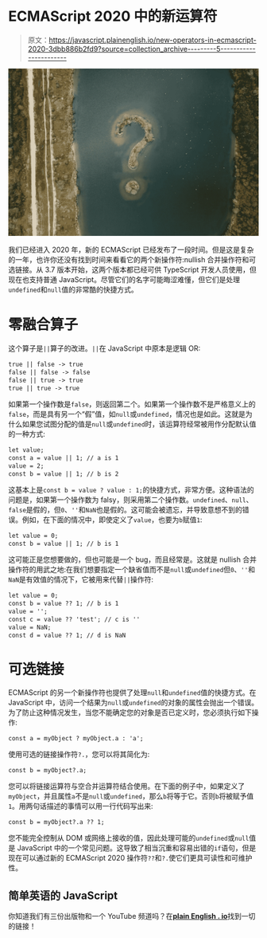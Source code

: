 # ECMAScript 2020 中的新运算符

> 原文：<https://javascript.plainenglish.io/new-operators-in-ecmascript-2020-3dbb886b2fd9?source=collection_archive---------5----------------------->

![](img/2193833f8bed7e8174f6fd33a0de5f19.png)

我们已经进入 2020 年，新的 ECMAScript 已经发布了一段时间。但是这是复杂的一年，也许你还没有找到时间来看看它的两个新操作符:nullish 合并操作符和可选链接。从 3.7 版本开始，这两个版本都已经可供 TypeScript 开发人员使用，但现在也支持普通 JavaScript。尽管它们的名字可能晦涩难懂，但它们是处理`undefined`和`null`值的非常酷的快捷方式。

# 零融合算子

这个算子是`||`算子的改进。`||`在 JavaScript 中原本是逻辑 OR:

```
true || false -> true
false || false -> false
false || true -> true
true || true -> true
```

如果第一个操作数是`false`，则返回第二个。如果第一个操作数不是严格意义上的`false`，而是具有另一个“假”值，如`null`或`undefined`，情况也是如此。这就是为什么如果您试图分配的值是`null`或`undefined`时，该运算符经常被用作分配默认值的一种方式:

```
let value;
const a = value || 1; // a is 1
value = 2;
const b = value || 1; // b is 2
```

这基本上是`const b = value ? value : 1;`的快捷方式，非常方便。这种语法的问题是，如果第一个操作数为 falsy，则采用第二个操作数。`undefined`、`null`、`false`是假的，但`0`、`''`和`NaN`也是假的。这可能会被遗忘，并导致意想不到的错误。例如，在下面的情况中，即使定义了`value`，也要为`b`赋值`1`:

```
let value = 0;
const b = value || 1; // b is 1
```

这可能正是您想要做的，但也可能是一个 bug，而且经常是。这就是 nullish 合并操作符的用武之地:在我们想要指定一个缺省值而不是`null`或`undefined`但`0`、`''`和`NaN`是有效值的情况下，它被用来代替`||`操作符:

```
let value = 0;
const b = value ?? 1; // b is 1
value = '';
const c = value ?? 'test'; // c is ''
value = NaN;
const d = value ?? 1; // d is NaN
```

# 可选链接

ECMAScript 的另一个新操作符也提供了处理`null`和`undefined`值的快捷方式。在 JavaScript 中，访问一个结果为`null`或`undefined`的对象的属性会抛出一个错误。为了防止这种情况发生，当您不能确定您的对象是否已定义时，您必须执行如下操作:

```
const a = myObject ? myObject.a : 'a';
```

使用可选的链接操作符`?.`，您可以将其简化为:

```
const b = myObject?.a;
```

您可以将链接运算符与空合并运算符结合使用。在下面的例子中，如果定义了`myObject`，并且属性`a`不是`null`或`undefined`，那么`b`将等于它。否则`b`将被赋予值`1`。用两句话描述的事情可以用一行代码写出来:

```
const b = myObject?.a ?? 1;
```

您不能完全控制从 DOM 或网络上接收的值，因此处理可能的`undefined`或`null`值是 JavaScript 中的一个常见问题。这导致了相当沉重和容易出错的`if`语句，但是现在可以通过新的 ECMAScript 2020 操作符`??`和`?.`使它们更具可读性和可维护性。

## 简单英语的 JavaScript

你知道我们有三份出版物和一个 YouTube 频道吗？在[**plain English . io**](https://plainenglish.io/)找到一切的链接！